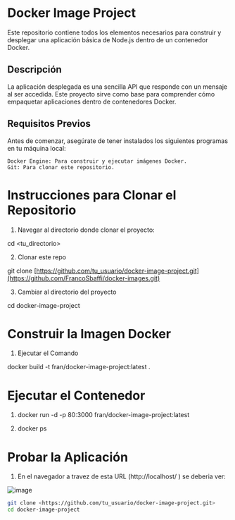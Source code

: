 # Docker Image Project

Este repositorio contiene todos los elementos necesarios para construir y desplegar una aplicación básica de Node.js dentro de un contenedor Docker.

## Descripción

La aplicación desplegada es una sencilla API que responde con un mensaje al ser accedida. Este proyecto sirve como base para comprender cómo empaquetar aplicaciones dentro de contenedores Docker.

## Requisitos Previos

Antes de comenzar, asegúrate de tener instalados los siguientes programas en tu máquina local:

    Docker Engine: Para construir y ejecutar imágenes Docker.
    Git: Para clonar este repositorio.

# Instrucciones para Clonar el Repositorio

1. Navegar al directorio donde clonar el proyecto:

cd <tu_directorio>

2. Clonar este repo

git clone [https://github.com/tu_usuario/docker-image-project.git](https://github.com/FrancoSbaffi/docker-images.git)

3. Cambiar al directorio del proyecto

cd docker-image-project

# Construir la Imagen Docker

1. Ejecutar el Comando

docker build -t fran/docker-image-project:latest .

# Ejecutar el Contenedor

1. docker run -d -p 80:3000 fran/docker-image-project:latest

2. docker ps

# Probar la Aplicación

1. En el navegador a travez de esta URL (http://localhost/
) se deberia ver:

![image](https://github.com/user-attachments/assets/abbba27d-182e-44ec-8773-2f0c10b181e6)


```bash
git clone <https://github.com/tu_usuario/docker-image-project.git>
cd docker-image-project
